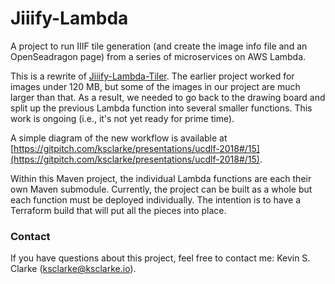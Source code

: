 # Jiiify-Lambda

A project to run IIIF tile generation (and create the image info file and an OpenSeadragon page) from a series of microservices on AWS Lambda.

This is a rewrite of [Jiiify-Lambda-Tiler](https://github.com/ksclarke/jiiify-lambda-tiler). The earlier project worked for images under 120 MB, but some of the images in our project are much larger than 
that. As a result, we needed to go back to the drawing board and split up the previous Lambda function into several smaller functions. This work is ongoing (i.e., it's not yet ready for prime time).

A simple diagram of the new workflow is available at [https://gitpitch.com/ksclarke/presentations/ucdlf-2018#/15](https://gitpitch.com/ksclarke/presentations/ucdlf-2018#/15).

Within this Maven project, the individual Lambda functions are each their own Maven submodule. Currently, the project can be built as a whole but each function must be deployed individually. The 
intention is to have a Terraform build that will put all the pieces into place.

### Contact

If you have questions about this project, feel free to contact me: Kevin S. Clarke (ksclarke@ksclarke.io).

